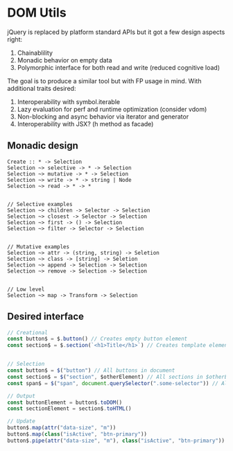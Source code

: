 # DOM Utils

jQuery is replaced by platform standard APIs but it got a few design aspects right:

1. Chainablility
2. Monadic behavior on empty data
3. Polymorphic interface for both read and write (reduced cognitive load)

The goal is to produce a similar tool but with FP usage in mind. With additional traits desired:

1. Interoperability with symbol.iterable
2. Lazy evaluation for perf and runtime optimization (consider vdom)
3. Non-blocking and async behavior via iterator and generator
4. Interoperability with JSX? (h method as facade)

## Monadic design

```
Create :: * -> Selection
Selection ~> selective -> * -> Selection
Selection ~> mutative -> * -> Selection
Selection ~> write -> * -> string | Node
Selection ~> read -> * -> *


// Selective examples
Selection ~> children -> Selector -> Selection
Selection ~> closest -> Selector -> Selection
Selection ~> first -> () -> Selection
Selection ~> filter -> Selector -> Selection


// Mutative examples
Selection ~> attr -> (string, string) -> Seletion
Selection ~> class -> [string] -> Seletion
Selection ~> append -> Selection -> Selection
Selection ~> remove -> Selection -> Selection


// Low level
Selection ~> map -> Transform -> Selection

```

## Desired interface

```typescript
// Creational
const button$ = $.button() // Creates empty button element
const section$ = $.section(`<h1>Title</h1>`) // Creates template element with inner HTML


// Selection
const button$ = $("button") // All buttons in document
const section$ = $("section", $otherElement) // All sections in $otherElement
const span$ = $("span", document.querySelector(".some-selector")) // All sections in a plain DOM element

// Output
const buttonElement = button$.toDOM()
const sectionElement = section$.toHTML()

// Update
button$.map(attr("data-size", "m"))
button$.map(class("isActive", "btn-primary"))
button$.pipe(attr("data-size", "m"), class("isActive", "btn-primary"))

```
